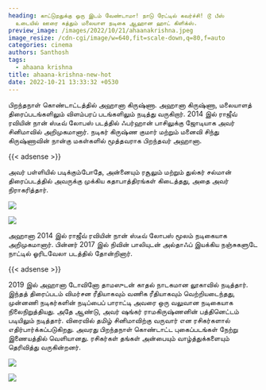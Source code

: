 ```yaml
---
heading: காட்டுறதுக்கு ஒரு இடம் வேண்டாமா! நாடு ரேட்டில் கவர்ச்சி! டூ பீஸ்
  உடையில் ஊரை சுத்தும் மலையாள நடிகை ஆஹான ஹாட் கிளிக்ஸ்.
preview_image: /images/2022/10/21/ahaanakrishna.jpeg
image_resize: /cdn-cgi/image/w=640,fit=scale-down,q=80,f=auto
categories: cinema
authors: Santhosh
tags:
  - ahaana krishna
title: ahaana-krishna-new-hot
date: 2022-10-21 13:33:32 +0530
---
```

பிறந்தநாள் கொண்டாட்டத்தில் அஹானா கிருஷ்ணா.
அஹானா கிருஷ்ணா, மலையாளத் திரைப்படங்களிலும் விளம்பரப் படங்களிலும் நடித்து வருகிறார். 2014 இல் ராஜீவ் ரவியின் நான் ஸ்டீவ் லோபஸ் படத்தில் ஃபர்ஹான் பாசிலுக்கு ஜோடியாக அவர் சினிமாவில் அறிமுகமானார். நடிகர் கிருஷ்ண குமார் மற்றும் மனைவி சிந்து கிருஷ்ணாவின் நான்கு மகள்களில் மூத்தவராக பிறந்தவர் அஹானா.

{{< adsense >}}


அவர் பள்ளியில் படிக்கும்போதே, அன்னையும் ரசூலும்  மற்றும் துல்கர் சல்மான் திரைப்படத்தில் அவருக்கு முக்கிய கதாபாத்திரங்கள் கிடைத்தது, அதை அவர் நிராகரித்தார். 

![](/images/2022/10/21/ahaana-krishna-new-hot.jpeg)

![](/images/2022/10/21/ahaana-krishna-new-hot6.jpeg)

அஹானா 2014 இல் ராஜீவ் ரவியின் நான் ஸ்டீவ் லோபஸ் மூலம் நடிகையாக அறிமுகமானார். பின்னர் 2017 இல் நிவின் பாலியுடன் அல்தாஃப் இயக்கிய நஞ்சுகளுடே நாட்டில் ஓரிடவேலா படத்தில் தோன்றினார்.

{{< adsense >}}


2019 இல் அஹானா டோவினோ தாமஸுடன் காதல் நாடகமான லூகாவில் நடித்தார். இந்தத் திரைப்படம் விமர்சன ரீதியாகவும் வணிக ரீதியாகவும் வெற்றியடைந்தது, முன்னணி நடிகர்களின் நடிப்பைப் பாராட்டி அவரை ஒரு வலுவான நடிகையாக நிலைநிறுத்தியது. அதே ஆண்டு, அவர் ஷங்கர் ராமகிருஷ்ணனின் பத்தினெட்டம் படியிலும் நடித்தார். விரைவில் தமிழ் சினிமாவிற்கு வருவார் என ரசிகர்களால் எதிர்பார்க்கப்படுகிறது.
அவரது பிறந்தநாள் கொண்டாட்ட புகைப்படங்கள் நேற்று இணையத்தில் வெளியானது. ரசிகர்கள் தங்கள் அன்பையும் வாழ்த்துக்களையும் தெரிவித்து வருகின்றனர்.

![](/images/2022/10/21/ahaana-krishna-new-hot2.jpeg)

![](/images/2022/10/21/ahaana-krishna-new-hot4.jpeg)